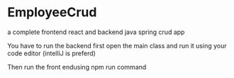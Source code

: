 # EmployeeCrud
 a complete frontend react and backend java spring crud app

You have to run the backend first open the main class and run it using your code editor (intelliJ is preferd)

Then run the front endusing npm run command
